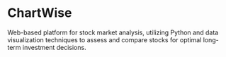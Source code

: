 # ChartWise
Web-based platform for stock market analysis, utilizing Python and data visualization techniques to assess and compare stocks for optimal long-term investment decisions.

